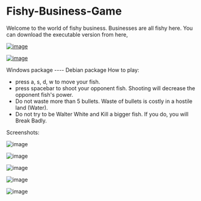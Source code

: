 # Fishy-Business-Game
Welcome to the world of fishy business. Businesses are all fishy here. You can download the executable version from here,


[![image](https://github.com/user-attachments/assets/a63cd75d-ec4f-4ba7-99db-cb578658e5fc)](https://github.com/ishmam-br10/Fishy-Business-Game/releases/download/releasewin/fishy.business.exe)


[![image](https://github.com/user-attachments/assets/b35c862d-0b3c-479e-a900-2949f1945e54)](https://github.com/ishmam-br10/Fishy-Business-Game/releases/download/releasewin/Fishy.Business.deb)

Windows package ---- Debian package
How to play:
 - press a, s, d, w to move your fish.
 - press spacebar to shoot your opponent fish. Shooting will decrease the opponent fish's power.
 - Do not waste more than 5 bullets. Waste of bullets is costly in a hostile land (Water).
 - Do not try to be Walter White and Kill a bigger fish. If you do, you will Break Badly.

Screenshots:


![image](https://github.com/user-attachments/assets/0144881b-0235-4625-a29b-38b549f566f2)

![image](https://github.com/user-attachments/assets/25fec89f-3367-4b49-afd2-0e8381557237)

![image](https://github.com/user-attachments/assets/f76979cb-4bc6-4784-97e2-e0445c34f31c)

![image](https://github.com/user-attachments/assets/d102def5-1499-44c9-9645-cc85fa5c1104)

![image](https://github.com/user-attachments/assets/5df51d28-0500-4821-a79f-fddd32ddb611)
